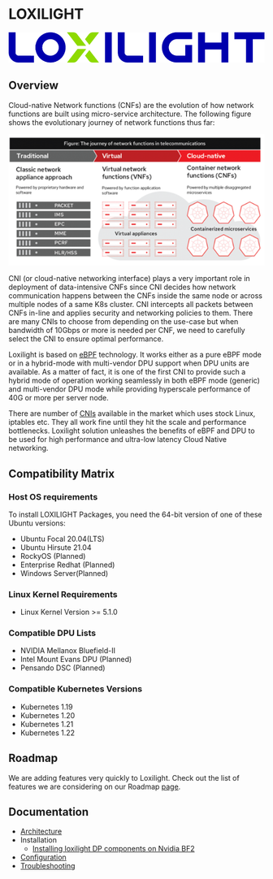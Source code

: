 # LOXILIGHT

![loxilight Logo](logos/color.png)

## Overview

Cloud-native Network functions (CNFs) are the evolution of how network functions are built using micro-service architecture. The following figure shows the evolutionary journey of network functions thus far:

![loxilight Logo](logos/CNF.png)

CNI (or cloud-native networking interface) plays a very important role in deployment of data-intensive CNFs since CNI decides how network communication happens between the CNFs inside the same node or across multiple nodes of a same K8s cluster. CNI intercepts all packets between CNFs in-line and applies security and networking policies to them. There are many CNIs to choose from depending on the use-case but when bandwidth of 10Gbps or more is needed per CNF, we need to carefully select the CNI to ensure optimal performance. 

Loxilight is based on [eBPF](https://www.netlox.io/post/cloud-networking-with-ebpf) technology. It works either as a pure eBPF mode or in a hybrid-mode with multi-vendor DPU support when DPU units are available. As a matter of fact, it is one of the first CNI to provide such a hybrid mode of operation working seamlessly in both eBPF mode (generic) and multi-vendor DPU mode while providing hyperscale performance of 40G or more per server node.

There are number of [CNIs](https://github.com/containernetworking/cni) available in the market which uses stock Linux, iptables etc. They all work fine until they hit the scale and performance bottlenecks. Loxilight solution unleashes the benefits of eBPF and DPU to be used for high performance and ultra-low latency Cloud Native networking.

## Compatibility Matrix 

### Host OS requirements
To install LOXILIGHT Packages, you need the 64-bit version of one of these Ubuntu versions:
* Ubuntu Focal 20.04(LTS)
* Ubuntu Hirsute 21.04
* RockyOS (Planned)
* Enterprise Redhat (Planned)
* Windows Server(Planned)

### Linux Kernel Requirements
* Linux Kernel Version >= 5.1.0

### Compatible DPU Lists
* NVIDIA Mellanox Bluefield-II
* Intel Mount Evans DPU (Planned)
* Pensando DSC (Planned)

### Compatible Kubernetes Versions
* Kubernetes 1.19
* Kubernetes 1.20
* Kubernetes 1.21
* Kubernetes 1.22

## Roadmap
We are adding features very quickly to Loxilight. Check out the list of features we are considering on our Roadmap [page](docs/roadmap.md). 

## Documentation
- [Architecture](docs/design/architecture.md)
- Installation
  - [Installing loxilight DP components on Nvidia BF2](docs/install_bf2.md)
- [Configuration](docs/configuration.md)
- [Troubleshooting](docs/troubleshooting.md)
